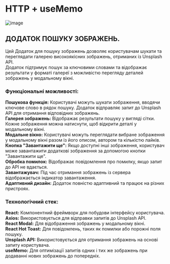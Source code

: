 # HTTP + useMemo

![image](https://github.com/user-attachments/assets/7c679e08-0811-4aee-8f8e-868881e0a039)

## ДОДАТОК ПОШУКУ ЗОБРАЖЕНЬ.
Цей Додаток для пошуку зображень дозволяє користувачам шукати та переглядати галерею високоякісних зображень, отриманих із Unsplash API.<br/>
Додаток підтримує пошук за ключовими словами та відображає результати у форматі галереї з можливістю перегляду деталей зображень у модальному вікні.<br/>

### Функціональні можливості:<br/>
**Пошукова функція:** Користувачі можуть шукати зображення, вводячи ключове слово в рядок пошуку. Додаток відправляє запит до Unsplash API для отримання відповідних зображень.<br/>
**Галерея зображень:** Відображає результати пошуку у вигляді сітки. Кожне зображення можна натиснути, щоб відкрити деталі у модальному вікні.<br/>
**Модальне вікно:** Користувачі можуть переглядати вибране зображення у модальному вікні разом із його описом, автором та кількістю лайків.<br/>
**Кнопка "Завантажити ще":** Якщо доступні інші зображення, користувач може завантажити додаткові зображення за допомогою кнопки "Завантажити ще".<br/>
**Обробка помилок:** Відображає повідомлення про помилку, якщо запит до API не вдається.<br/>
**Завантажувач:** Під час отримання зображень із сервера відображається індикатор завантаження.<br/>
**Адаптивний дизайн:** Додаток повністю адаптивний та працює на різних пристроях.<br/>

### Технологічний стек:<br/>
**React:** Компонентний фреймворк для побудови інтерфейсу користувача.<br/>
**Axios:** Використовується для відправки запитів до Unsplash API.<br/>
**React Modal:** Для відображення зображень у модальному вікні.<br/>
**React Hot Toast:** Для повідомлень, таких як помилки або порожні поля пошуку.<br/>
**Unsplash API:** Використовується для отримання зображень на основі запиту користувача.<br/>
**useMemo:** Для оптимізації запитів одних і тих же зображень при додаванні нових зображень до попередніх.<br/>
